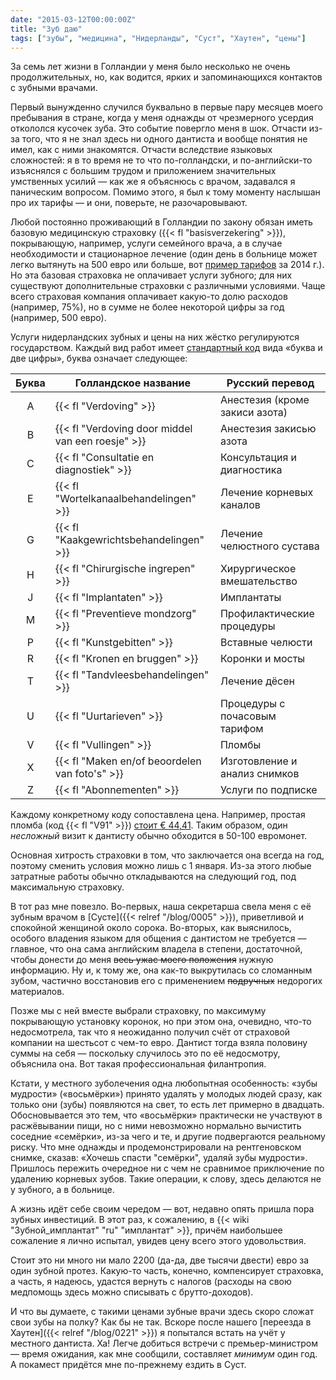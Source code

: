 ```yaml
---
date: "2015-03-12T00:00:00Z"
title: "Зуб даю"
tags: ["зубы", "медицина", "Нидерланды", "Суст", "Хаутен", "цены"]
---
```


За семь лет жизни в Голландии у меня было несколько не очень продолжительных, но, как водится, ярких и запоминающихся контактов с зубными врачами.

Первый вынужденно случился буквально в первые пару месяцев моего пребывания в стране, когда у меня однажды от чрезмерного усердия откололся кусочек зуба. Это событие повергло меня в шок. Отчасти из-за того, что я не знал здесь ни одного дантиста и вообще понятия не имел, как с ними знакомятся. Отчасти вследствие языковых сложностей: я в то время не то что по-голландски, и по-английски-то изъяснялся с большим трудом и приложением значительных умственных усилий — как же я объяснюсь с врачом, задавался я паническим вопросом. Помимо этого, я был к тому моменту наслышан про их тарифы — и они, поверьте, не разочаровывают.

<!--more-->

Любой постоянно проживающий в Голландии по закону обязан иметь базовую медицинскую страховку ({{< fl "basisverzekering" >}}), покрывающую, например, услуги семейного врача, а в случае необходимости и стационарное лечение (один день в больнице может легко вытянуть на 500 евро или больше, вот [пример тарифов](https://www.catharinaziekenhuis.nl/files/Patient/Praktische_info/Tarieven/Tarievenlijst-Catharina-Ziekenhuis-2014.3.pdf) за 2014 г.). Но эта базовая страховка не оплачивает услуги зубного; для них существуют дополнительные страховки с различными условиями. Чаще всего страховая компания оплачивает какую-то долю расходов (например, 75%), но в сумме не более некоторой цифры за год (например, 500 евро).

Услуги нидерландских зубных и цены на них жёстко регулируются государством. Каждый вид работ имеет [стандартный код](http://www.independer.nl/tandarts/info/tandartstarieven.aspx) вида «буква и две цифры», буква означает следующее:

|Буква|Голландское название                    |Русский перевод               |
|:---:|----------------------------------------|------------------------------|
|  A  |{{< fl "Verdoving" >}}                           |Анестезия (кроме закиси азота)|
|  B  |{{< fl "Verdoving door middel van een roesje" >}}|Анестезия закисью азота       |
|  C  |{{< fl "Consultatie en diagnostiek" >}}          |Консультация и диагностика    |
|  E  |{{< fl "Wortelkanaalbehandelingen" >}}           |Лечение корневых каналов      |
|  G  |{{< fl "Kaakgewrichtsbehandelingen" >}}          |Лечение челюстного сустава    |
|  H  |{{< fl "Chirurgische ingrepen" >}}               |Хирургическое вмешательство   |
|  J  |{{< fl "Implantaten" >}}                         |Имплантаты                    |
|  M  |{{< fl "Preventieve mondzorg" >}}                |Профилактические процедуры    |
|  P  |{{< fl "Kunstgebitten" >}}                       |Вставные челюсти              |
|  R  |{{< fl "Kronen en bruggen" >}}                   |Коронки и мосты               |
|  T  |{{< fl "Tandvleesbehandelingen" >}}              |Лечение дёсен                 |
|  U  |{{< fl "Uurtarieven" >}}                         |Процедуры с почасовым тарифом |
|  V  |{{< fl "Vullingen" >}}                           |Пломбы                        |
|  X  |{{< fl "Maken en/of beoordelen van foto's" >}}   |Изготовление и анализ снимков |
|  Z  |{{< fl "Abonnementen" >}}                        |Услуги по подписке            |

Каждому конкретному коду сопоставлена цена. Например, простая пломба (код {{< fl "V91" >}}) [стоит € 44,41](http://www.independer.nl/tandarts/info/tandartstarieven/vullingen.aspx). Таким образом, один *несложный* визит к дантисту обычно обходится в 50-100 евромонет.

Основная хитрость страховки в том, что заключается она всегда на год, поэтому сменить условия можно лишь с 1 января. Из-за этого любые затратные работы обычно откладываются на следующий год, под максимальную страховку.

В тот раз мне повезло. Во-первых, наша секретарша свела меня с её зубным врачом в [Сусте]({{< relref "/blog/0005" >}}), приветливой и спокойной женщиной около сорока. Во-вторых, как выяснилось, особого владения языком для общения с дантистом не требуется — главное, что она сама английским владела в степени, достаточной, чтобы донести до меня ~~весь ужас моего положения~~ нужную информацию. Ну и, к тому же, она как-то выкрутилась со сломанным зубом, частично восстановив его с применением ~~подручных~~ недорогих материалов.

Позже мы с ней вместе выбрали страховку, по максимуму покрывающую установку коронок, но при этом она, очевидно, что-то недосмотрела, так что я неожиданно получил счёт от страховой компании на шестьсот с чем-то евро. Дантист тогда взяла половину суммы на себя — поскольку случилось это по её недосмотру, объяснила она. Вот такая профессиональная филантропия.

Кстати, у местного зуболечения одна любопытная особенность: «зубы мудрости» («восьмёрки») принято удалять у молодых людей сразу, как только они (зубы) появляются на свет, то есть лет примерно в двадцать. Обосновывается это тем, что «восьмёрки» практически не участвуют в расжёвывании пищи, но с ними невозможно нормально вычистить соседние «семёрки», из-за чего и те, и другие подвергаются реальному риску. Что мне однажды и продемонстрировали на рентгеновском снимке, сказав: «Хочешь спасти "семёрки", удаляй зубы мудрости». Пришлось пережить очередное ни с чем не сравнимое приключение по удалению корневых зубов. Такие операции, к слову, здесь делаются не у зубного, а в больнице.

А жизнь идёт себе своим чередом — вот, недавно опять пришла пора зубных инвестиций. В этот раз, к сожалению, в {{< wiki "Зубной_имплантат" "ru" "имплантат" >}}, причём наибольшее сожаление я лично испытал, увидев цену всего этого удовольствия.

Стоит это ни много ни мало 2200 (да-да, две тысячи двести) евро за один зубной протез. Какую-то часть, конечно, компенсирует страховка, а часть, я надеюсь, удастся вернуть с налогов (расходы на свою медпомощь здесь можно списывать с брутто-доходов).

И что вы думаете, с такими ценами зубные врачи здесь скоро сложат свои зубы на полку? Как бы не так. Вскоре после нашего [переезда в Хаутен]({{< relref "/blog/0221" >}}) я попытался встать на учёт у местного дантиста. Ха! Легче добиться встречи с премьер-министром — время ожидания, как мне сообщили, составляет *минимум* один год. А покамест придётся мне по-прежнему ездить в Суст.
